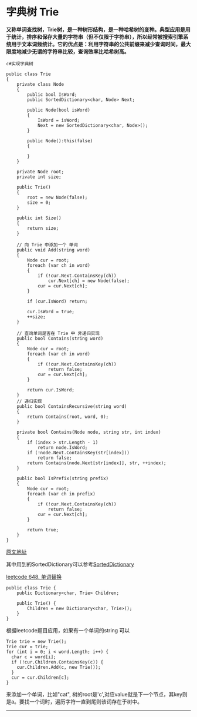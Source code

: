 # 字典树 Trie

**又称单词查找树，Trie树，是一种树形结构，是一种哈希树的变种。典型应用是用于统计，排序和保存大量的字符串（但不仅限于字符串），所以经常被搜索引擎系统用于文本词频统计。它的优点是：利用字符串的公共前缀来减少查询时间，最大限度地减少无谓的字符串比较，查询效率比哈希树高。**

`c#实现字典树`

```
public class Trie
{
    private class Node
    {
        public bool IsWord;
        public SortedDictionary<char, Node> Next;

        public Node(bool isWord)
        {
            IsWord = isWord;
            Next = new SortedDictionary<char, Node>();
        }

        public Node():this(false)
        {
            
        }
    }

    private Node root;
    private int size;

    public Trie()
    {
        root = new Node(false);
        size = 0;
    }

    public int Size()
    {
        return size;
    }

    // 向 Trie 中添加一个 单词
    public void Add(string word)
    {
        Node cur = root;
        foreach (var ch in word)
        {
            if (!cur.Next.ContainsKey(ch))
                cur.Next[ch] = new Node(false);
            cur = cur.Next[ch];
        }

        if (cur.IsWord) return;

        cur.IsWord = true;
        ++size;
    }

    // 查询单词是否在 Trie 中 非递归实现
    public bool Contains(string word)
    {
        Node cur = root;
        foreach (var ch in word)
        {
            if (!cur.Next.ContainsKey(ch))
                return false;
            cur = cur.Next[ch];
        }

        return cur.IsWord;
    }
    // 递归实现
	public bool ContainsRecursive(string word)
    {
        return Contains(root, word, 0);
    }

    private bool Contains(Node node, string str, int index)
    {
        if (index > str.Length - 1)
            return node.IsWord;
        if (!node.Next.ContainsKey(str[index]))
            return false;
        return Contains(node.Next[str[index]], str, ++index);
    }

    public bool IsPrefix(string prefix)
    {
        Node cur = root;
        foreach (var ch in prefix)
        {
            if (!cur.Next.ContainsKey(ch))
                return false;
            cur = cur.Next[ch];
        }

        return true;
    }
}

```
[原文地址](https://blog.csdn.net/u013255730/article/details/124541885)

其中用到的SortedDictionary可以参考[SortedDictionary]([todo](https://github.com/h87545645/Blog/blob/main/data-structure/SortedDictionary.md))

[leetcode 648. 单词替换]([https://blog.csdn.net/u013255730/article/details/124541885](https://leetcode.cn/problems/replace-words/solution/dan-ci-ti-huan-by-leetcode-solution-pl6v/))

```
public class Trie {
    public Dictionary<char, Trie> Children;

    public Trie() {
        Children = new Dictionary<char, Trie>();
    }
}

```
根据leetcode题目应用，如果有一个单词的string 可以
```
Trie trie = new Trie();
Trie cur = trie;
for (int i = 0; i < word.Length; i++) {
  char c = word[i];
  if (!cur.Children.ContainsKey(c)) {
    cur.Children.Add(c, new Trie());
  }
  cur = cur.Children[c];
}
```
来添加一个单词，比如"cat", 树的root是'c',对应value就是下一个节点，其key则是a。要找一个词时，遍历字符一直到尾则该词存在于树中。
***


